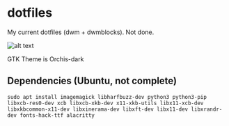 # dotfiles
My current dotfiles (dwm + dwmblocks). Not done.

![alt text](https://github.com/unizLike/dotfiles/blob/master/screenshot.png?raw=true)

GTK Theme is Orchis-dark

## Dependencies (Ubuntu, not complete)
`sudo apt install imagemagick libharfbuzz-dev python3 python3-pip libxcb-res0-dev xcb libxcb-xkb-dev x11-xkb-utils libx11-xcb-dev libxkbcommon-x11-dev libxinerama-dev libxft-dev libx11-dev libxrandr-dev fonts-hack-ttf alacritty`

